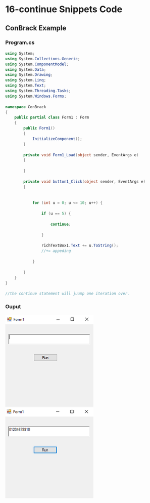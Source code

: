 # 16-continue Snippets Code

## ConBrack Example

### Program.cs

```c#
using System;
using System.Collections.Generic;
using System.ComponentModel;
using System.Data;
using System.Drawing;
using System.Linq;
using System.Text;
using System.Threading.Tasks;
using System.Windows.Forms;

namespace ConBrack
{
    public partial class Form1 : Form
    {
        public Form1()
        {
            InitializeComponent();
        }

        private void Form1_Load(object sender, EventArgs e)
        {

        }

        private void button1_Click(object sender, EventArgs e)
        {


            for (int u = 0; u <= 10; u++) {

                if (u == 5) {

                    continue;

                }

                richTextBox1.Text += u.ToString();
                //+= appeding

            }

        }
    }
}

//the continue statement will juump one iteration over. 

```

### Ouput

![ConBrack](media/1x.png)
![ConBrack](media/2x.png)










